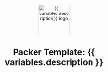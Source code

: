 <div align="center">
  <center>
    <a href="{{ repository.group.packer }}/{{ slug }}" title="{{ variables.description }} GitLab page" target="_blank">
      <img width="100" height="100" alt="{{ variables.description }} logo" src="./logo.png" />
    </a>
  </center>
</div>
<div align="center">
  <center><h1 align="center">Packer Template: {{ variables.description }}</h1></center>
</div>
